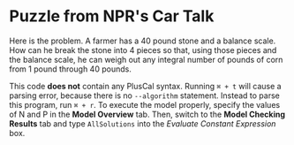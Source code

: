 # Puzzle from NPR's Car Talk
Here is the problem.  A farmer has a 40 pound stone and a balance scale.  How can he break the stone into 4 pieces so that, using those pieces and the balance scale, he can weigh out any integral number of pounds of corn from 1 pound through 40 pounds.

This code <b>does not</b> contain any PlusCal syntax. Running `⌘ + t` will cause a parsing error, because there is no `--algorithm` statement. Instead to parse this program, run `⌘ + r`. To execute the model properly, specify the values of N and P in the <b>Model Overview</b> tab. Then, switch to the <b>Model Checking Results</b> tab and type `AllSolutions` into the <i>Evaluate Constant Expression</i> box.